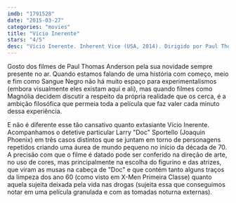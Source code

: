 ```yaml
---
imdb: "1791528"
date: "2015-03-27"
categories: "movies"
title: "Vício Inerente"
stars: "4/5"
desc: "Vício Inerente. Inherent Vice (USA, 2014). Dirigido por Paul Thomas Anderson. Escrito por Paul Thomas Anderson, Thomas Pynchon. Com Joanna Newsom, Katherine Waterston, Joaquin Phoenix, Jordan Christian Hearn, Taylor Bonin, Jeannie Berlin, Josh Brolin, Eric Roberts, Serena Scott Thomas."
---
```

Gosto dos filmes de Paul Thomas Anderson pela sua novidade sempre presente no ar. Quando estamos falando de uma história com começo, meio e fim como Sangue Negro não há muito espaço para experimentalismos (embora visualmente eles existam aqui e ali), mas quando filmes como Magnólia decidem discutir a respeito da própria realidade que os cerca, é a ambição filosófica que permeia toda a película que faz valer cada minuto dessa experiência.

E não é diferente esse tão cansativo quanto extasiante Vício Inerente. Acompanhamos o detetive particular Larry "Doc" Sportello (Joaquin Phoenix) em três casos distintos que se juntam em torno de personagens repetidos criando uma áurea de mundo pequeno no início da década de 70. A precisão com que o filme é datado pode ser conferido na direção de arte, no uso de cores, mas principalmente na escolha do figurino e das atrizes, que viram as musas na cabeça de "Doc" e que contém tanto alguns traços da limpeza dos ano 60 (como visto em X-Men Primeira Classe) quanto aquela sujeita deixada pela vida nas drogas (sujeita essa que conseguimos notar em uma película granulada e com as tomadas noturna externas).
